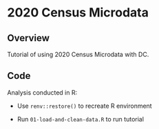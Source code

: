 2020 Census Microdata
================

## Overview

Tutorial of using 2020 Census Microdata with DC.

## Code

Analysis conducted in R:

-   Use `renv::restore()` to recreate R environment

-   Run `01-load-and-clean-data.R` to run tutorial
